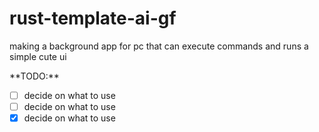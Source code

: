 # rust-template-ai-gf
making a background app for pc that can execute commands and runs a simple cute ui

<p> **TODO:** </p>

- [ ] decide on what to use
- [ ] decide on what to use
- [x] decide on what to use
